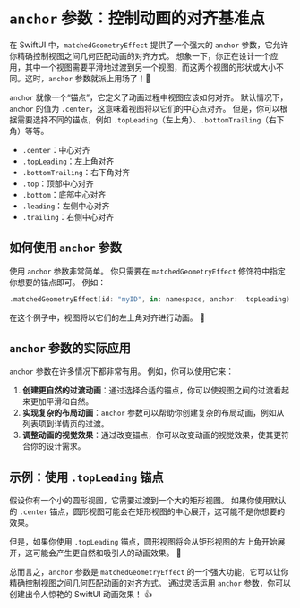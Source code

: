 ﻿# `anchor` 参数：控制动画的对齐基准点

在 SwiftUI 中，`matchedGeometryEffect` 提供了一个强大的 `anchor` 参数，它允许你精确控制视图之间几何匹配动画的对齐方式。 想象一下，你正在设计一个应用，其中一个视图需要平滑地过渡到另一个视图，而这两个视图的形状或大小不同。这时，`anchor` 参数就派上用场了！🎉

`anchor` 就像一个“锚点”，它定义了动画过程中视图应该如何对齐。 默认情况下，`anchor` 的值为 `.center`，这意味着视图将以它们的中心点对齐。 但是，你可以根据需要选择不同的锚点，例如 `.topLeading`（左上角）、`.bottomTrailing`（右下角）等等。

*   `.center`：中心对齐
*   `.topLeading`：左上角对齐
*   `.bottomTrailing`：右下角对齐
*   `.top`：顶部中心对齐
*   `.bottom`：底部中心对齐
*   `.leading`：左侧中心对齐
*   `.trailing`：右侧中心对齐

## 如何使用 `anchor` 参数

使用 `anchor` 参数非常简单。 你只需要在 `matchedGeometryEffect` 修饰符中指定你想要的锚点即可。 例如：

```swift
.matchedGeometryEffect(id: "myID", in: namespace, anchor: .topLeading)
```

在这个例子中，视图将以它们的左上角对齐进行动画。 🚀

## `anchor` 参数的实际应用

`anchor` 参数在许多情况下都非常有用。 例如，你可以使用它来：

1.  **创建更自然的过渡动画**：通过选择合适的锚点，你可以使视图之间的过渡看起来更加平滑和自然。
2.  **实现复杂的布局动画**：`anchor` 参数可以帮助你创建复杂的布局动画，例如从列表项到详情页的过渡。
3.  **调整动画的视觉效果**：通过改变锚点，你可以改变动画的视觉效果，使其更符合你的设计需求。

## 示例：使用 `.topLeading` 锚点

假设你有一个小的圆形视图，它需要过渡到一个大的矩形视图。 如果你使用默认的 `.center` 锚点，圆形视图可能会在矩形视图的中心展开，这可能不是你想要的效果。

但是，如果你使用 `.topLeading` 锚点，圆形视图将会从矩形视图的左上角开始展开，这可能会产生更自然和吸引人的动画效果。 🤩

总而言之，`anchor` 参数是 `matchedGeometryEffect` 的一个强大功能，它可以让你精确控制视图之间几何匹配动画的对齐方式。 通过灵活运用 `anchor` 参数，你可以创建出令人惊艳的 SwiftUI 动画效果！ 👍
